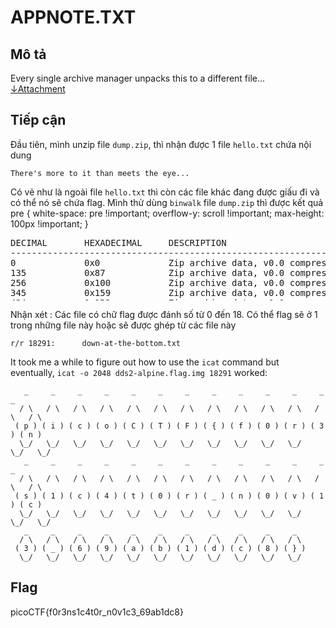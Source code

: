 # APPNOTE.TXT

## Mô tả

Every single archive manager unpacks this to a different file...<br/>
[&darr;Attachment](https://storage.googleapis.com/gctf-2022-attachments-project/2551253642bde3066e55c9cc8e9b0b4aa77feadc00c81032da778e6f7c89907135dfc2611fd8617204720dbfadb31429ae11f6ecd202887f4ce99f2f53a3c5e8)

## Tiếp cận

Đầu tiên, mình unzip file `dump.zip`, thì nhận được 1 file `hello.txt` chứa nội dung

```
There's more to it than meets the eye...
```
Có vẻ như là ngoài file `hello.txt` thì còn các file khác đang được giấu đi và có thể nó sẽ chứa flag. Mình thử dùng `binwalk` file `dump.zip` thì được kết quả
pre {
  white-space: pre !important;
  overflow-y: scroll !important;
  max-height: 100px !important;
}
<pre class="table" style="max-height: 100px;">
DECIMAL       HEXADECIMAL     DESCRIPTION
--------------------------------------------------------------------------------
0             0x0             Zip archive data, v0.0 compressed size: 41, uncompressed size: 41, name: hello.txt
135           0x87            Zip archive data, v0.0 compressed size: 33, uncompressed size: 33, name: hi.txt
256           0x100           Zip archive data, v0.0 compressed size: 1, uncompressed size: 1, name: flag00
345           0x159           Zip archive data, v0.0 compressed size: 1, uncompressed size: 1, name: flag00
434           0x1B2           Zip archive data, v0.0 compressed size: 1, uncompressed size: 1, name: flag00
523           0x20B           Zip archive data, v0.0 compressed size: 1, uncompressed size: 1, name: flag00
612           0x264           Zip archive data, v0.0 compressed size: 1, uncompressed size: 1, name: flag00
701           0x2BD           Zip archive data, v0.0 compressed size: 1, uncompressed size: 1, name: flag00
790           0x316           Zip archive data, v0.0 compressed size: 1, uncompressed size: 1, name: flag00
879           0x36F           Zip archive data, v0.0 compressed size: 1, uncompressed size: 1, name: flag00
968           0x3C8           Zip archive data, v0.0 compressed size: 1, uncompressed size: 1, name: flag00
1057          0x421           Zip archive data, v0.0 compressed size: 1, uncompressed size: 1, name: flag00
1146          0x47A           Zip archive data, v0.0 compressed size: 1, uncompressed size: 1, name: flag00
1235          0x4D3           Zip archive data, v0.0 compressed size: 1, uncompressed size: 1, name: flag00
1324          0x52C           Zip archive data, v0.0 compressed size: 1, uncompressed size: 1, name: flag00
1413          0x585           Zip archive data, v0.0 compressed size: 1, uncompressed size: 1, name: flag00
1502          0x5DE           Zip archive data, v0.0 compressed size: 1, uncompressed size: 1, name: flag00
1591          0x637           Zip archive data, v0.0 compressed size: 1, uncompressed size: 1, name: flag00
1680          0x690           Zip archive data, v0.0 compressed size: 1, uncompressed size: 1, name: flag00
1769          0x6E9           Zip archive data, v0.0 compressed size: 1, uncompressed size: 1, name: flag00
1858          0x742           Zip archive data, v0.0 compressed size: 1, uncompressed size: 1, name: flag00
1947          0x79B           Zip archive data, v0.0 compressed size: 1, uncompressed size: 1, name: flag00
2036          0x7F4           Zip archive data, v0.0 compressed size: 1, uncompressed size: 1, name: flag00
2125          0x84D           Zip archive data, v0.0 compressed size: 1, uncompressed size: 1, name: flag00
2214          0x8A6           Zip archive data, v0.0 compressed size: 1, uncompressed size: 1, name: flag00
2303          0x8FF           Zip archive data, v0.0 compressed size: 1, uncompressed size: 1, name: flag00
2392          0x958           Zip archive data, v0.0 compressed size: 1, uncompressed size: 1, name: flag00
2481          0x9B1           Zip archive data, v0.0 compressed size: 1, uncompressed size: 1, name: flag00
2570          0xA0A           Zip archive data, v0.0 compressed size: 1, uncompressed size: 1, name: flag00
2659          0xA63           Zip archive data, v0.0 compressed size: 1, uncompressed size: 1, name: flag00
2748          0xABC           Zip archive data, v0.0 compressed size: 1, uncompressed size: 1, name: flag00
2837          0xB15           Zip archive data, v0.0 compressed size: 1, uncompressed size: 1, name: flag00
2926          0xB6E           Zip archive data, v0.0 compressed size: 1, uncompressed size: 1, name: flag00
3015          0xBC7           Zip archive data, v0.0 compressed size: 1, uncompressed size: 1, name: flag00
3104          0xC20           Zip archive data, v0.0 compressed size: 1, uncompressed size: 1, name: flag00
3193          0xC79           Zip archive data, v0.0 compressed size: 1, uncompressed size: 1, name: flag00
3282          0xCD2           Zip archive data, v0.0 compressed size: 1, uncompressed size: 1, name: flag00
3371          0xD2B           Zip archive data, v0.0 compressed size: 1, uncompressed size: 1, name: flag00
3460          0xD84           Zip archive data, v0.0 compressed size: 1, uncompressed size: 1, name: flag01
3549          0xDDD           Zip archive data, v0.0 compressed size: 1, uncompressed size: 1, name: flag01
3638          0xE36           Zip archive data, v0.0 compressed size: 1, uncompressed size: 1, name: flag01
3727          0xE8F           Zip archive data, v0.0 compressed size: 1, uncompressed size: 1, name: flag01
3816          0xEE8           Zip archive data, v0.0 compressed size: 1, uncompressed size: 1, name: flag01
3905          0xF41           Zip archive data, v0.0 compressed size: 1, uncompressed size: 1, name: flag01
3994          0xF9A           Zip archive data, v0.0 compressed size: 1, uncompressed size: 1, name: flag01
4083          0xFF3           Zip archive data, v0.0 compressed size: 1, uncompressed size: 1, name: flag01
4172          0x104C          Zip archive data, v0.0 compressed size: 1, uncompressed size: 1, name: flag01
4261          0x10A5          Zip archive data, v0.0 compressed size: 1, uncompressed size: 1, name: flag01
4350          0x10FE          Zip archive data, v0.0 compressed size: 1, uncompressed size: 1, name: flag01
4439          0x1157          Zip archive data, v0.0 compressed size: 1, uncompressed size: 1, name: flag01
4528          0x11B0          Zip archive data, v0.0 compressed size: 1, uncompressed size: 1, name: flag01
4617          0x1209          Zip archive data, v0.0 compressed size: 1, uncompressed size: 1, name: flag01
4706          0x1262          Zip archive data, v0.0 compressed size: 1, uncompressed size: 1, name: flag01
4795          0x12BB          Zip archive data, v0.0 compressed size: 1, uncompressed size: 1, name: flag01
4884          0x1314          Zip archive data, v0.0 compressed size: 1, uncompressed size: 1, name: flag01
4973          0x136D          Zip archive data, v0.0 compressed size: 1, uncompressed size: 1, name: flag01
5062          0x13C6          Zip archive data, v0.0 compressed size: 1, uncompressed size: 1, name: flag01
5151          0x141F          Zip archive data, v0.0 compressed size: 1, uncompressed size: 1, name: flag01
5240          0x1478          Zip archive data, v0.0 compressed size: 1, uncompressed size: 1, name: flag01
5329          0x14D1          Zip archive data, v0.0 compressed size: 1, uncompressed size: 1, name: flag01
5418          0x152A          Zip archive data, v0.0 compressed size: 1, uncompressed size: 1, name: flag01
5507          0x1583          Zip archive data, v0.0 compressed size: 1, uncompressed size: 1, name: flag01
5596          0x15DC          Zip archive data, v0.0 compressed size: 1, uncompressed size: 1, name: flag01
5685          0x1635          Zip archive data, v0.0 compressed size: 1, uncompressed size: 1, name: flag01
5774          0x168E          Zip archive data, v0.0 compressed size: 1, uncompressed size: 1, name: flag01
5863          0x16E7          Zip archive data, v0.0 compressed size: 1, uncompressed size: 1, name: flag01
5952          0x1740          Zip archive data, v0.0 compressed size: 1, uncompressed size: 1, name: flag01
6041          0x1799          Zip archive data, v0.0 compressed size: 1, uncompressed size: 1, name: flag01
6130          0x17F2          Zip archive data, v0.0 compressed size: 1, uncompressed size: 1, name: flag01
6219          0x184B          Zip archive data, v0.0 compressed size: 1, uncompressed size: 1, name: flag01
6308          0x18A4          Zip archive data, v0.0 compressed size: 1, uncompressed size: 1, name: flag01
6397          0x18FD          Zip archive data, v0.0 compressed size: 1, uncompressed size: 1, name: flag01
6486          0x1956          Zip archive data, v0.0 compressed size: 1, uncompressed size: 1, name: flag01
6575          0x19AF          Zip archive data, v0.0 compressed size: 1, uncompressed size: 1, name: flag01
6664          0x1A08          Zip archive data, v0.0 compressed size: 1, uncompressed size: 1, name: flag02
6753          0x1A61          Zip archive data, v0.0 compressed size: 1, uncompressed size: 1, name: flag02
6842          0x1ABA          Zip archive data, v0.0 compressed size: 1, uncompressed size: 1, name: flag02
6931          0x1B13          Zip archive data, v0.0 compressed size: 1, uncompressed size: 1, name: flag02
7020          0x1B6C          Zip archive data, v0.0 compressed size: 1, uncompressed size: 1, name: flag02
7109          0x1BC5          Zip archive data, v0.0 compressed size: 1, uncompressed size: 1, name: flag02
7198          0x1C1E          Zip archive data, v0.0 compressed size: 1, uncompressed size: 1, name: flag02
7287          0x1C77          Zip archive data, v0.0 compressed size: 1, uncompressed size: 1, name: flag02
7376          0x1CD0          Zip archive data, v0.0 compressed size: 1, uncompressed size: 1, name: flag02
7465          0x1D29          Zip archive data, v0.0 compressed size: 1, uncompressed size: 1, name: flag02
7554          0x1D82          Zip archive data, v0.0 compressed size: 1, uncompressed size: 1, name: flag02
7643          0x1DDB          Zip archive data, v0.0 compressed size: 1, uncompressed size: 1, name: flag02
7732          0x1E34          Zip archive data, v0.0 compressed size: 1, uncompressed size: 1, name: flag02
7821          0x1E8D          Zip archive data, v0.0 compressed size: 1, uncompressed size: 1, name: flag02
7910          0x1EE6          Zip archive data, v0.0 compressed size: 1, uncompressed size: 1, name: flag02
7999          0x1F3F          Zip archive data, v0.0 compressed size: 1, uncompressed size: 1, name: flag02
8088          0x1F98          Zip archive data, v0.0 compressed size: 1, uncompressed size: 1, name: flag02
8177          0x1FF1          Zip archive data, v0.0 compressed size: 1, uncompressed size: 1, name: flag02
8266          0x204A          Zip archive data, v0.0 compressed size: 1, uncompressed size: 1, name: flag02
8355          0x20A3          Zip archive data, v0.0 compressed size: 1, uncompressed size: 1, name: flag02
8444          0x20FC          Zip archive data, v0.0 compressed size: 1, uncompressed size: 1, name: flag02
8533          0x2155          Zip archive data, v0.0 compressed size: 1, uncompressed size: 1, name: flag02
8622          0x21AE          Zip archive data, v0.0 compressed size: 1, uncompressed size: 1, name: flag02
8711          0x2207          Zip archive data, v0.0 compressed size: 1, uncompressed size: 1, name: flag02
8800          0x2260          Zip archive data, v0.0 compressed size: 1, uncompressed size: 1, name: flag02
8889          0x22B9          Zip archive data, v0.0 compressed size: 1, uncompressed size: 1, name: flag02
8978          0x2312          Zip archive data, v0.0 compressed size: 1, uncompressed size: 1, name: flag02
9067          0x236B          Zip archive data, v0.0 compressed size: 1, uncompressed size: 1, name: flag02
9156          0x23C4          Zip archive data, v0.0 compressed size: 1, uncompressed size: 1, name: flag02
9245          0x241D          Zip archive data, v0.0 compressed size: 1, uncompressed size: 1, name: flag02
9334          0x2476          Zip archive data, v0.0 compressed size: 1, uncompressed size: 1, name: flag02
9423          0x24CF          Zip archive data, v0.0 compressed size: 1, uncompressed size: 1, name: flag02
9512          0x2528          Zip archive data, v0.0 compressed size: 1, uncompressed size: 1, name: flag02
9601          0x2581          Zip archive data, v0.0 compressed size: 1, uncompressed size: 1, name: flag02
9690          0x25DA          Zip archive data, v0.0 compressed size: 1, uncompressed size: 1, name: flag02
9779          0x2633          Zip archive data, v0.0 compressed size: 1, uncompressed size: 1, name: flag02
9868          0x268C          Zip archive data, v0.0 compressed size: 1, uncompressed size: 1, name: flag03
9957          0x26E5          Zip archive data, v0.0 compressed size: 1, uncompressed size: 1, name: flag03
10046         0x273E          Zip archive data, v0.0 compressed size: 1, uncompressed size: 1, name: flag03
10135         0x2797          Zip archive data, v0.0 compressed size: 1, uncompressed size: 1, name: flag03
10224         0x27F0          Zip archive data, v0.0 compressed size: 1, uncompressed size: 1, name: flag03
10313         0x2849          Zip archive data, v0.0 compressed size: 1, uncompressed size: 1, name: flag03
10402         0x28A2          Zip archive data, v0.0 compressed size: 1, uncompressed size: 1, name: flag03
10491         0x28FB          Zip archive data, v0.0 compressed size: 1, uncompressed size: 1, name: flag03
10580         0x2954          Zip archive data, v0.0 compressed size: 1, uncompressed size: 1, name: flag03
10669         0x29AD          Zip archive data, v0.0 compressed size: 1, uncompressed size: 1, name: flag03
10758         0x2A06          Zip archive data, v0.0 compressed size: 1, uncompressed size: 1, name: flag03
10847         0x2A5F          Zip archive data, v0.0 compressed size: 1, uncompressed size: 1, name: flag03
10936         0x2AB8          Zip archive data, v0.0 compressed size: 1, uncompressed size: 1, name: flag03
11025         0x2B11          Zip archive data, v0.0 compressed size: 1, uncompressed size: 1, name: flag03
11114         0x2B6A          Zip archive data, v0.0 compressed size: 1, uncompressed size: 1, name: flag03
11203         0x2BC3          Zip archive data, v0.0 compressed size: 1, uncompressed size: 1, name: flag03
11292         0x2C1C          Zip archive data, v0.0 compressed size: 1, uncompressed size: 1, name: flag03
11381         0x2C75          Zip archive data, v0.0 compressed size: 1, uncompressed size: 1, name: flag03
11470         0x2CCE          Zip archive data, v0.0 compressed size: 1, uncompressed size: 1, name: flag03
11559         0x2D27          Zip archive data, v0.0 compressed size: 1, uncompressed size: 1, name: flag03
11648         0x2D80          Zip archive data, v0.0 compressed size: 1, uncompressed size: 1, name: flag03
11737         0x2DD9          Zip archive data, v0.0 compressed size: 1, uncompressed size: 1, name: flag03
11826         0x2E32          Zip archive data, v0.0 compressed size: 1, uncompressed size: 1, name: flag03
11915         0x2E8B          Zip archive data, v0.0 compressed size: 1, uncompressed size: 1, name: flag03
12004         0x2EE4          Zip archive data, v0.0 compressed size: 1, uncompressed size: 1, name: flag03
12093         0x2F3D          Zip archive data, v0.0 compressed size: 1, uncompressed size: 1, name: flag03
12182         0x2F96          Zip archive data, v0.0 compressed size: 1, uncompressed size: 1, name: flag03
12271         0x2FEF          Zip archive data, v0.0 compressed size: 1, uncompressed size: 1, name: flag03
12360         0x3048          Zip archive data, v0.0 compressed size: 1, uncompressed size: 1, name: flag03
12449         0x30A1          Zip archive data, v0.0 compressed size: 1, uncompressed size: 1, name: flag03
12538         0x30FA          Zip archive data, v0.0 compressed size: 1, uncompressed size: 1, name: flag03
12627         0x3153          Zip archive data, v0.0 compressed size: 1, uncompressed size: 1, name: flag03
12716         0x31AC          Zip archive data, v0.0 compressed size: 1, uncompressed size: 1, name: flag03
12805         0x3205          Zip archive data, v0.0 compressed size: 1, uncompressed size: 1, name: flag03
12894         0x325E          Zip archive data, v0.0 compressed size: 1, uncompressed size: 1, name: flag03
12983         0x32B7          Zip archive data, v0.0 compressed size: 1, uncompressed size: 1, name: flag03
13072         0x3310          Zip archive data, v0.0 compressed size: 1, uncompressed size: 1, name: flag04
13161         0x3369          Zip archive data, v0.0 compressed size: 1, uncompressed size: 1, name: flag04
13250         0x33C2          Zip archive data, v0.0 compressed size: 1, uncompressed size: 1, name: flag04
13339         0x341B          Zip archive data, v0.0 compressed size: 1, uncompressed size: 1, name: flag04
13428         0x3474          Zip archive data, v0.0 compressed size: 1, uncompressed size: 1, name: flag04
13517         0x34CD          Zip archive data, v0.0 compressed size: 1, uncompressed size: 1, name: flag04
13606         0x3526          Zip archive data, v0.0 compressed size: 1, uncompressed size: 1, name: flag04
13695         0x357F          Zip archive data, v0.0 compressed size: 1, uncompressed size: 1, name: flag04
13784         0x35D8          Zip archive data, v0.0 compressed size: 1, uncompressed size: 1, name: flag04
13873         0x3631          Zip archive data, v0.0 compressed size: 1, uncompressed size: 1, name: flag04
13962         0x368A          Zip archive data, v0.0 compressed size: 1, uncompressed size: 1, name: flag04
14051         0x36E3          Zip archive data, v0.0 compressed size: 1, uncompressed size: 1, name: flag04
14140         0x373C          Zip archive data, v0.0 compressed size: 1, uncompressed size: 1, name: flag04
14229         0x3795          Zip archive data, v0.0 compressed size: 1, uncompressed size: 1, name: flag04
14318         0x37EE          Zip archive data, v0.0 compressed size: 1, uncompressed size: 1, name: flag04
14407         0x3847          Zip archive data, v0.0 compressed size: 1, uncompressed size: 1, name: flag04
14496         0x38A0          Zip archive data, v0.0 compressed size: 1, uncompressed size: 1, name: flag04
14585         0x38F9          Zip archive data, v0.0 compressed size: 1, uncompressed size: 1, name: flag04
14674         0x3952          Zip archive data, v0.0 compressed size: 1, uncompressed size: 1, name: flag04
14763         0x39AB          Zip archive data, v0.0 compressed size: 1, uncompressed size: 1, name: flag04
14852         0x3A04          Zip archive data, v0.0 compressed size: 1, uncompressed size: 1, name: flag04
14941         0x3A5D          Zip archive data, v0.0 compressed size: 1, uncompressed size: 1, name: flag04
15030         0x3AB6          Zip archive data, v0.0 compressed size: 1, uncompressed size: 1, name: flag04
15119         0x3B0F          Zip archive data, v0.0 compressed size: 1, uncompressed size: 1, name: flag04
15208         0x3B68          Zip archive data, v0.0 compressed size: 1, uncompressed size: 1, name: flag04
15297         0x3BC1          Zip archive data, v0.0 compressed size: 1, uncompressed size: 1, name: flag04
15386         0x3C1A          Zip archive data, v0.0 compressed size: 1, uncompressed size: 1, name: flag04
15475         0x3C73          Zip archive data, v0.0 compressed size: 1, uncompressed size: 1, name: flag04
15564         0x3CCC          Zip archive data, v0.0 compressed size: 1, uncompressed size: 1, name: flag04
15653         0x3D25          Zip archive data, v0.0 compressed size: 1, uncompressed size: 1, name: flag04
15742         0x3D7E          Zip archive data, v0.0 compressed size: 1, uncompressed size: 1, name: flag04
15831         0x3DD7          Zip archive data, v0.0 compressed size: 1, uncompressed size: 1, name: flag04
15920         0x3E30          Zip archive data, v0.0 compressed size: 1, uncompressed size: 1, name: flag04
16009         0x3E89          Zip archive data, v0.0 compressed size: 1, uncompressed size: 1, name: flag04
16098         0x3EE2          Zip archive data, v0.0 compressed size: 1, uncompressed size: 1, name: flag04
16187         0x3F3B          Zip archive data, v0.0 compressed size: 1, uncompressed size: 1, name: flag04
16276         0x3F94          Zip archive data, v0.0 compressed size: 1, uncompressed size: 1, name: flag05
16365         0x3FED          Zip archive data, v0.0 compressed size: 1, uncompressed size: 1, name: flag05
16454         0x4046          Zip archive data, v0.0 compressed size: 1, uncompressed size: 1, name: flag05
16543         0x409F          Zip archive data, v0.0 compressed size: 1, uncompressed size: 1, name: flag05
16632         0x40F8          Zip archive data, v0.0 compressed size: 1, uncompressed size: 1, name: flag05
16721         0x4151          Zip archive data, v0.0 compressed size: 1, uncompressed size: 1, name: flag05
16810         0x41AA          Zip archive data, v0.0 compressed size: 1, uncompressed size: 1, name: flag05
16899         0x4203          Zip archive data, v0.0 compressed size: 1, uncompressed size: 1, name: flag05
16988         0x425C          Zip archive data, v0.0 compressed size: 1, uncompressed size: 1, name: flag05
17077         0x42B5          Zip archive data, v0.0 compressed size: 1, uncompressed size: 1, name: flag05
17166         0x430E          Zip archive data, v0.0 compressed size: 1, uncompressed size: 1, name: flag05
17255         0x4367          Zip archive data, v0.0 compressed size: 1, uncompressed size: 1, name: flag05
17344         0x43C0          Zip archive data, v0.0 compressed size: 1, uncompressed size: 1, name: flag05
17433         0x4419          Zip archive data, v0.0 compressed size: 1, uncompressed size: 1, name: flag05
17522         0x4472          Zip archive data, v0.0 compressed size: 1, uncompressed size: 1, name: flag05
17611         0x44CB          Zip archive data, v0.0 compressed size: 1, uncompressed size: 1, name: flag05
17700         0x4524          Zip archive data, v0.0 compressed size: 1, uncompressed size: 1, name: flag05
17789         0x457D          Zip archive data, v0.0 compressed size: 1, uncompressed size: 1, name: flag05
17878         0x45D6          Zip archive data, v0.0 compressed size: 1, uncompressed size: 1, name: flag05
17967         0x462F          Zip archive data, v0.0 compressed size: 1, uncompressed size: 1, name: flag05
18056         0x4688          Zip archive data, v0.0 compressed size: 1, uncompressed size: 1, name: flag05
18145         0x46E1          Zip archive data, v0.0 compressed size: 1, uncompressed size: 1, name: flag05
18234         0x473A          Zip archive data, v0.0 compressed size: 1, uncompressed size: 1, name: flag05
18323         0x4793          Zip archive data, v0.0 compressed size: 1, uncompressed size: 1, name: flag05
18412         0x47EC          Zip archive data, v0.0 compressed size: 1, uncompressed size: 1, name: flag05
18501         0x4845          Zip archive data, v0.0 compressed size: 1, uncompressed size: 1, name: flag05
18590         0x489E          Zip archive data, v0.0 compressed size: 1, uncompressed size: 1, name: flag05
18679         0x48F7          Zip archive data, v0.0 compressed size: 1, uncompressed size: 1, name: flag05
18768         0x4950          Zip archive data, v0.0 compressed size: 1, uncompressed size: 1, name: flag05
18857         0x49A9          Zip archive data, v0.0 compressed size: 1, uncompressed size: 1, name: flag05
18946         0x4A02          Zip archive data, v0.0 compressed size: 1, uncompressed size: 1, name: flag05
19035         0x4A5B          Zip archive data, v0.0 compressed size: 1, uncompressed size: 1, name: flag05
19124         0x4AB4          Zip archive data, v0.0 compressed size: 1, uncompressed size: 1, name: flag05
19213         0x4B0D          Zip archive data, v0.0 compressed size: 1, uncompressed size: 1, name: flag05
19302         0x4B66          Zip archive data, v0.0 compressed size: 1, uncompressed size: 1, name: flag05
19391         0x4BBF          Zip archive data, v0.0 compressed size: 1, uncompressed size: 1, name: flag05
19480         0x4C18          Zip archive data, v0.0 compressed size: 1, uncompressed size: 1, name: flag06
19569         0x4C71          Zip archive data, v0.0 compressed size: 1, uncompressed size: 1, name: flag06
19658         0x4CCA          Zip archive data, v0.0 compressed size: 1, uncompressed size: 1, name: flag06
19747         0x4D23          Zip archive data, v0.0 compressed size: 1, uncompressed size: 1, name: flag06
19836         0x4D7C          Zip archive data, v0.0 compressed size: 1, uncompressed size: 1, name: flag06
19925         0x4DD5          Zip archive data, v0.0 compressed size: 1, uncompressed size: 1, name: flag06
20014         0x4E2E          Zip archive data, v0.0 compressed size: 1, uncompressed size: 1, name: flag06
20103         0x4E87          Zip archive data, v0.0 compressed size: 1, uncompressed size: 1, name: flag06
20192         0x4EE0          Zip archive data, v0.0 compressed size: 1, uncompressed size: 1, name: flag06
20281         0x4F39          Zip archive data, v0.0 compressed size: 1, uncompressed size: 1, name: flag06
20370         0x4F92          Zip archive data, v0.0 compressed size: 1, uncompressed size: 1, name: flag06
20459         0x4FEB          Zip archive data, v0.0 compressed size: 1, uncompressed size: 1, name: flag06
20548         0x5044          Zip archive data, v0.0 compressed size: 1, uncompressed size: 1, name: flag06
20637         0x509D          Zip archive data, v0.0 compressed size: 1, uncompressed size: 1, name: flag06
20726         0x50F6          Zip archive data, v0.0 compressed size: 1, uncompressed size: 1, name: flag06
20815         0x514F          Zip archive data, v0.0 compressed size: 1, uncompressed size: 1, name: flag06
20904         0x51A8          Zip archive data, v0.0 compressed size: 1, uncompressed size: 1, name: flag06
20993         0x5201          Zip archive data, v0.0 compressed size: 1, uncompressed size: 1, name: flag06
21082         0x525A          Zip archive data, v0.0 compressed size: 1, uncompressed size: 1, name: flag06
21171         0x52B3          Zip archive data, v0.0 compressed size: 1, uncompressed size: 1, name: flag06
21260         0x530C          Zip archive data, v0.0 compressed size: 1, uncompressed size: 1, name: flag06
21349         0x5365          Zip archive data, v0.0 compressed size: 1, uncompressed size: 1, name: flag06
21438         0x53BE          Zip archive data, v0.0 compressed size: 1, uncompressed size: 1, name: flag06
21527         0x5417          Zip archive data, v0.0 compressed size: 1, uncompressed size: 1, name: flag06
21616         0x5470          Zip archive data, v0.0 compressed size: 1, uncompressed size: 1, name: flag06
21705         0x54C9          Zip archive data, v0.0 compressed size: 1, uncompressed size: 1, name: flag06
21794         0x5522          Zip archive data, v0.0 compressed size: 1, uncompressed size: 1, name: flag06
21883         0x557B          Zip archive data, v0.0 compressed size: 1, uncompressed size: 1, name: flag06
21972         0x55D4          Zip archive data, v0.0 compressed size: 1, uncompressed size: 1, name: flag06
22061         0x562D          Zip archive data, v0.0 compressed size: 1, uncompressed size: 1, name: flag06
22150         0x5686          Zip archive data, v0.0 compressed size: 1, uncompressed size: 1, name: flag06
22239         0x56DF          Zip archive data, v0.0 compressed size: 1, uncompressed size: 1, name: flag06
22328         0x5738          Zip archive data, v0.0 compressed size: 1, uncompressed size: 1, name: flag06
22417         0x5791          Zip archive data, v0.0 compressed size: 1, uncompressed size: 1, name: flag06
22506         0x57EA          Zip archive data, v0.0 compressed size: 1, uncompressed size: 1, name: flag06
22595         0x5843          Zip archive data, v0.0 compressed size: 1, uncompressed size: 1, name: flag06
22684         0x589C          Zip archive data, v0.0 compressed size: 1, uncompressed size: 1, name: flag07
22773         0x58F5          Zip archive data, v0.0 compressed size: 1, uncompressed size: 1, name: flag07
22862         0x594E          Zip archive data, v0.0 compressed size: 1, uncompressed size: 1, name: flag07
22951         0x59A7          Zip archive data, v0.0 compressed size: 1, uncompressed size: 1, name: flag07
23040         0x5A00          Zip archive data, v0.0 compressed size: 1, uncompressed size: 1, name: flag07
23129         0x5A59          Zip archive data, v0.0 compressed size: 1, uncompressed size: 1, name: flag07
23218         0x5AB2          Zip archive data, v0.0 compressed size: 1, uncompressed size: 1, name: flag07
23307         0x5B0B          Zip archive data, v0.0 compressed size: 1, uncompressed size: 1, name: flag07
23396         0x5B64          Zip archive data, v0.0 compressed size: 1, uncompressed size: 1, name: flag07
23485         0x5BBD          Zip archive data, v0.0 compressed size: 1, uncompressed size: 1, name: flag07
23574         0x5C16          Zip archive data, v0.0 compressed size: 1, uncompressed size: 1, name: flag07
23663         0x5C6F          Zip archive data, v0.0 compressed size: 1, uncompressed size: 1, name: flag07
23752         0x5CC8          Zip archive data, v0.0 compressed size: 1, uncompressed size: 1, name: flag07
23841         0x5D21          Zip archive data, v0.0 compressed size: 1, uncompressed size: 1, name: flag07
23930         0x5D7A          Zip archive data, v0.0 compressed size: 1, uncompressed size: 1, name: flag07
24019         0x5DD3          Zip archive data, v0.0 compressed size: 1, uncompressed size: 1, name: flag07
24108         0x5E2C          Zip archive data, v0.0 compressed size: 1, uncompressed size: 1, name: flag07
24197         0x5E85          Zip archive data, v0.0 compressed size: 1, uncompressed size: 1, name: flag07
24286         0x5EDE          Zip archive data, v0.0 compressed size: 1, uncompressed size: 1, name: flag07
24375         0x5F37          Zip archive data, v0.0 compressed size: 1, uncompressed size: 1, name: flag07
24464         0x5F90          Zip archive data, v0.0 compressed size: 1, uncompressed size: 1, name: flag07
24553         0x5FE9          Zip archive data, v0.0 compressed size: 1, uncompressed size: 1, name: flag07
24642         0x6042          Zip archive data, v0.0 compressed size: 1, uncompressed size: 1, name: flag07
24731         0x609B          Zip archive data, v0.0 compressed size: 1, uncompressed size: 1, name: flag07
24820         0x60F4          Zip archive data, v0.0 compressed size: 1, uncompressed size: 1, name: flag07
24909         0x614D          Zip archive data, v0.0 compressed size: 1, uncompressed size: 1, name: flag07
24998         0x61A6          Zip archive data, v0.0 compressed size: 1, uncompressed size: 1, name: flag07
25087         0x61FF          Zip archive data, v0.0 compressed size: 1, uncompressed size: 1, name: flag07
25176         0x6258          Zip archive data, v0.0 compressed size: 1, uncompressed size: 1, name: flag07
25265         0x62B1          Zip archive data, v0.0 compressed size: 1, uncompressed size: 1, name: flag07
25354         0x630A          Zip archive data, v0.0 compressed size: 1, uncompressed size: 1, name: flag07
25443         0x6363          Zip archive data, v0.0 compressed size: 1, uncompressed size: 1, name: flag07
25532         0x63BC          Zip archive data, v0.0 compressed size: 1, uncompressed size: 1, name: flag07
25621         0x6415          Zip archive data, v0.0 compressed size: 1, uncompressed size: 1, name: flag07
25710         0x646E          Zip archive data, v0.0 compressed size: 1, uncompressed size: 1, name: flag07
25799         0x64C7          Zip archive data, v0.0 compressed size: 1, uncompressed size: 1, name: flag07
25888         0x6520          Zip archive data, v0.0 compressed size: 1, uncompressed size: 1, name: flag08
25977         0x6579          Zip archive data, v0.0 compressed size: 1, uncompressed size: 1, name: flag08
26066         0x65D2          Zip archive data, v0.0 compressed size: 1, uncompressed size: 1, name: flag08
26155         0x662B          Zip archive data, v0.0 compressed size: 1, uncompressed size: 1, name: flag08
26244         0x6684          Zip archive data, v0.0 compressed size: 1, uncompressed size: 1, name: flag08
26333         0x66DD          Zip archive data, v0.0 compressed size: 1, uncompressed size: 1, name: flag08
26422         0x6736          Zip archive data, v0.0 compressed size: 1, uncompressed size: 1, name: flag08
26511         0x678F          Zip archive data, v0.0 compressed size: 1, uncompressed size: 1, name: flag08
26600         0x67E8          Zip archive data, v0.0 compressed size: 1, uncompressed size: 1, name: flag08
26689         0x6841          Zip archive data, v0.0 compressed size: 1, uncompressed size: 1, name: flag08
26778         0x689A          Zip archive data, v0.0 compressed size: 1, uncompressed size: 1, name: flag08
26867         0x68F3          Zip archive data, v0.0 compressed size: 1, uncompressed size: 1, name: flag08
26956         0x694C          Zip archive data, v0.0 compressed size: 1, uncompressed size: 1, name: flag08
27045         0x69A5          Zip archive data, v0.0 compressed size: 1, uncompressed size: 1, name: flag08
27134         0x69FE          Zip archive data, v0.0 compressed size: 1, uncompressed size: 1, name: flag08
27223         0x6A57          Zip archive data, v0.0 compressed size: 1, uncompressed size: 1, name: flag08
27312         0x6AB0          Zip archive data, v0.0 compressed size: 1, uncompressed size: 1, name: flag08
27401         0x6B09          Zip archive data, v0.0 compressed size: 1, uncompressed size: 1, name: flag08
27490         0x6B62          Zip archive data, v0.0 compressed size: 1, uncompressed size: 1, name: flag08
27579         0x6BBB          Zip archive data, v0.0 compressed size: 1, uncompressed size: 1, name: flag08
27668         0x6C14          Zip archive data, v0.0 compressed size: 1, uncompressed size: 1, name: flag08
27757         0x6C6D          Zip archive data, v0.0 compressed size: 1, uncompressed size: 1, name: flag08
27846         0x6CC6          Zip archive data, v0.0 compressed size: 1, uncompressed size: 1, name: flag08
27935         0x6D1F          Zip archive data, v0.0 compressed size: 1, uncompressed size: 1, name: flag08
28024         0x6D78          Zip archive data, v0.0 compressed size: 1, uncompressed size: 1, name: flag08
28113         0x6DD1          Zip archive data, v0.0 compressed size: 1, uncompressed size: 1, name: flag08
28202         0x6E2A          Zip archive data, v0.0 compressed size: 1, uncompressed size: 1, name: flag08
28291         0x6E83          Zip archive data, v0.0 compressed size: 1, uncompressed size: 1, name: flag08
28380         0x6EDC          Zip archive data, v0.0 compressed size: 1, uncompressed size: 1, name: flag08
28469         0x6F35          Zip archive data, v0.0 compressed size: 1, uncompressed size: 1, name: flag08
28558         0x6F8E          Zip archive data, v0.0 compressed size: 1, uncompressed size: 1, name: flag08
28647         0x6FE7          Zip archive data, v0.0 compressed size: 1, uncompressed size: 1, name: flag08
28736         0x7040          Zip archive data, v0.0 compressed size: 1, uncompressed size: 1, name: flag08
28825         0x7099          Zip archive data, v0.0 compressed size: 1, uncompressed size: 1, name: flag08
28914         0x70F2          Zip archive data, v0.0 compressed size: 1, uncompressed size: 1, name: flag08
29003         0x714B          Zip archive data, v0.0 compressed size: 1, uncompressed size: 1, name: flag08
29092         0x71A4          Zip archive data, v0.0 compressed size: 1, uncompressed size: 1, name: flag09
29181         0x71FD          Zip archive data, v0.0 compressed size: 1, uncompressed size: 1, name: flag09
29270         0x7256          Zip archive data, v0.0 compressed size: 1, uncompressed size: 1, name: flag09
29359         0x72AF          Zip archive data, v0.0 compressed size: 1, uncompressed size: 1, name: flag09
29448         0x7308          Zip archive data, v0.0 compressed size: 1, uncompressed size: 1, name: flag09
29537         0x7361          Zip archive data, v0.0 compressed size: 1, uncompressed size: 1, name: flag09
29626         0x73BA          Zip archive data, v0.0 compressed size: 1, uncompressed size: 1, name: flag09
29715         0x7413          Zip archive data, v0.0 compressed size: 1, uncompressed size: 1, name: flag09
29804         0x746C          Zip archive data, v0.0 compressed size: 1, uncompressed size: 1, name: flag09
29893         0x74C5          Zip archive data, v0.0 compressed size: 1, uncompressed size: 1, name: flag09
29982         0x751E          Zip archive data, v0.0 compressed size: 1, uncompressed size: 1, name: flag09
30071         0x7577          Zip archive data, v0.0 compressed size: 1, uncompressed size: 1, name: flag09
30160         0x75D0          Zip archive data, v0.0 compressed size: 1, uncompressed size: 1, name: flag09
30249         0x7629          Zip archive data, v0.0 compressed size: 1, uncompressed size: 1, name: flag09
30338         0x7682          Zip archive data, v0.0 compressed size: 1, uncompressed size: 1, name: flag09
30427         0x76DB          Zip archive data, v0.0 compressed size: 1, uncompressed size: 1, name: flag09
30516         0x7734          Zip archive data, v0.0 compressed size: 1, uncompressed size: 1, name: flag09
30605         0x778D          Zip archive data, v0.0 compressed size: 1, uncompressed size: 1, name: flag09
30694         0x77E6          Zip archive data, v0.0 compressed size: 1, uncompressed size: 1, name: flag09
30783         0x783F          Zip archive data, v0.0 compressed size: 1, uncompressed size: 1, name: flag09
30872         0x7898          Zip archive data, v0.0 compressed size: 1, uncompressed size: 1, name: flag09
30961         0x78F1          Zip archive data, v0.0 compressed size: 1, uncompressed size: 1, name: flag09
31050         0x794A          Zip archive data, v0.0 compressed size: 1, uncompressed size: 1, name: flag09
31139         0x79A3          Zip archive data, v0.0 compressed size: 1, uncompressed size: 1, name: flag09
31228         0x79FC          Zip archive data, v0.0 compressed size: 1, uncompressed size: 1, name: flag09
31317         0x7A55          Zip archive data, v0.0 compressed size: 1, uncompressed size: 1, name: flag09
31406         0x7AAE          Zip archive data, v0.0 compressed size: 1, uncompressed size: 1, name: flag09
31495         0x7B07          Zip archive data, v0.0 compressed size: 1, uncompressed size: 1, name: flag09
31584         0x7B60          Zip archive data, v0.0 compressed size: 1, uncompressed size: 1, name: flag09
31673         0x7BB9          Zip archive data, v0.0 compressed size: 1, uncompressed size: 1, name: flag09
31762         0x7C12          Zip archive data, v0.0 compressed size: 1, uncompressed size: 1, name: flag09
31851         0x7C6B          Zip archive data, v0.0 compressed size: 1, uncompressed size: 1, name: flag09
31940         0x7CC4          Zip archive data, v0.0 compressed size: 1, uncompressed size: 1, name: flag09
32029         0x7D1D          Zip archive data, v0.0 compressed size: 1, uncompressed size: 1, name: flag09
32118         0x7D76          Zip archive data, v0.0 compressed size: 1, uncompressed size: 1, name: flag09
32207         0x7DCF          Zip archive data, v0.0 compressed size: 1, uncompressed size: 1, name: flag09
32296         0x7E28          Zip archive data, v0.0 compressed size: 1, uncompressed size: 1, name: flag10
32385         0x7E81          Zip archive data, v0.0 compressed size: 1, uncompressed size: 1, name: flag10
32474         0x7EDA          Zip archive data, v0.0 compressed size: 1, uncompressed size: 1, name: flag10
32563         0x7F33          Zip archive data, v0.0 compressed size: 1, uncompressed size: 1, name: flag10
32652         0x7F8C          Zip archive data, v0.0 compressed size: 1, uncompressed size: 1, name: flag10
32741         0x7FE5          Zip archive data, v0.0 compressed size: 1, uncompressed size: 1, name: flag10
32830         0x803E          Zip archive data, v0.0 compressed size: 1, uncompressed size: 1, name: flag10
32919         0x8097          Zip archive data, v0.0 compressed size: 1, uncompressed size: 1, name: flag10
33008         0x80F0          Zip archive data, v0.0 compressed size: 1, uncompressed size: 1, name: flag10
33097         0x8149          Zip archive data, v0.0 compressed size: 1, uncompressed size: 1, name: flag10
33186         0x81A2          Zip archive data, v0.0 compressed size: 1, uncompressed size: 1, name: flag10
33275         0x81FB          Zip archive data, v0.0 compressed size: 1, uncompressed size: 1, name: flag10
33364         0x8254          Zip archive data, v0.0 compressed size: 1, uncompressed size: 1, name: flag10
33453         0x82AD          Zip archive data, v0.0 compressed size: 1, uncompressed size: 1, name: flag10
33542         0x8306          Zip archive data, v0.0 compressed size: 1, uncompressed size: 1, name: flag10
33631         0x835F          Zip archive data, v0.0 compressed size: 1, uncompressed size: 1, name: flag10
33720         0x83B8          Zip archive data, v0.0 compressed size: 1, uncompressed size: 1, name: flag10
33809         0x8411          Zip archive data, v0.0 compressed size: 1, uncompressed size: 1, name: flag10
33898         0x846A          Zip archive data, v0.0 compressed size: 1, uncompressed size: 1, name: flag10
33987         0x84C3          Zip archive data, v0.0 compressed size: 1, uncompressed size: 1, name: flag10
34076         0x851C          Zip archive data, v0.0 compressed size: 1, uncompressed size: 1, name: flag10
34165         0x8575          Zip archive data, v0.0 compressed size: 1, uncompressed size: 1, name: flag10
34254         0x85CE          Zip archive data, v0.0 compressed size: 1, uncompressed size: 1, name: flag10
34343         0x8627          Zip archive data, v0.0 compressed size: 1, uncompressed size: 1, name: flag10
34432         0x8680          Zip archive data, v0.0 compressed size: 1, uncompressed size: 1, name: flag10
34521         0x86D9          Zip archive data, v0.0 compressed size: 1, uncompressed size: 1, name: flag10
34610         0x8732          Zip archive data, v0.0 compressed size: 1, uncompressed size: 1, name: flag10
34699         0x878B          Zip archive data, v0.0 compressed size: 1, uncompressed size: 1, name: flag10
34788         0x87E4          Zip archive data, v0.0 compressed size: 1, uncompressed size: 1, name: flag10
34877         0x883D          Zip archive data, v0.0 compressed size: 1, uncompressed size: 1, name: flag10
34966         0x8896          Zip archive data, v0.0 compressed size: 1, uncompressed size: 1, name: flag10
35055         0x88EF          Zip archive data, v0.0 compressed size: 1, uncompressed size: 1, name: flag10
35144         0x8948          Zip archive data, v0.0 compressed size: 1, uncompressed size: 1, name: flag10
35233         0x89A1          Zip archive data, v0.0 compressed size: 1, uncompressed size: 1, name: flag10
35322         0x89FA          Zip archive data, v0.0 compressed size: 1, uncompressed size: 1, name: flag10
35411         0x8A53          Zip archive data, v0.0 compressed size: 1, uncompressed size: 1, name: flag10
35500         0x8AAC          Zip archive data, v0.0 compressed size: 1, uncompressed size: 1, name: flag11
35589         0x8B05          Zip archive data, v0.0 compressed size: 1, uncompressed size: 1, name: flag11
35678         0x8B5E          Zip archive data, v0.0 compressed size: 1, uncompressed size: 1, name: flag11
35767         0x8BB7          Zip archive data, v0.0 compressed size: 1, uncompressed size: 1, name: flag11
35856         0x8C10          Zip archive data, v0.0 compressed size: 1, uncompressed size: 1, name: flag11
35945         0x8C69          Zip archive data, v0.0 compressed size: 1, uncompressed size: 1, name: flag11
36034         0x8CC2          Zip archive data, v0.0 compressed size: 1, uncompressed size: 1, name: flag11
36123         0x8D1B          Zip archive data, v0.0 compressed size: 1, uncompressed size: 1, name: flag11
36212         0x8D74          Zip archive data, v0.0 compressed size: 1, uncompressed size: 1, name: flag11
36301         0x8DCD          Zip archive data, v0.0 compressed size: 1, uncompressed size: 1, name: flag11
36390         0x8E26          Zip archive data, v0.0 compressed size: 1, uncompressed size: 1, name: flag11
36479         0x8E7F          Zip archive data, v0.0 compressed size: 1, uncompressed size: 1, name: flag11
36568         0x8ED8          Zip archive data, v0.0 compressed size: 1, uncompressed size: 1, name: flag11
36657         0x8F31          Zip archive data, v0.0 compressed size: 1, uncompressed size: 1, name: flag11
36746         0x8F8A          Zip archive data, v0.0 compressed size: 1, uncompressed size: 1, name: flag11
36835         0x8FE3          Zip archive data, v0.0 compressed size: 1, uncompressed size: 1, name: flag11
36924         0x903C          Zip archive data, v0.0 compressed size: 1, uncompressed size: 1, name: flag11
37013         0x9095          Zip archive data, v0.0 compressed size: 1, uncompressed size: 1, name: flag11
37102         0x90EE          Zip archive data, v0.0 compressed size: 1, uncompressed size: 1, name: flag11
37191         0x9147          Zip archive data, v0.0 compressed size: 1, uncompressed size: 1, name: flag11
37280         0x91A0          Zip archive data, v0.0 compressed size: 1, uncompressed size: 1, name: flag11
37369         0x91F9          Zip archive data, v0.0 compressed size: 1, uncompressed size: 1, name: flag11
37458         0x9252          Zip archive data, v0.0 compressed size: 1, uncompressed size: 1, name: flag11
37547         0x92AB          Zip archive data, v0.0 compressed size: 1, uncompressed size: 1, name: flag11
37636         0x9304          Zip archive data, v0.0 compressed size: 1, uncompressed size: 1, name: flag11
37725         0x935D          Zip archive data, v0.0 compressed size: 1, uncompressed size: 1, name: flag11
37814         0x93B6          Zip archive data, v0.0 compressed size: 1, uncompressed size: 1, name: flag11
37903         0x940F          Zip archive data, v0.0 compressed size: 1, uncompressed size: 1, name: flag11
37992         0x9468          Zip archive data, v0.0 compressed size: 1, uncompressed size: 1, name: flag11
38081         0x94C1          Zip archive data, v0.0 compressed size: 1, uncompressed size: 1, name: flag11
38170         0x951A          Zip archive data, v0.0 compressed size: 1, uncompressed size: 1, name: flag11
38259         0x9573          Zip archive data, v0.0 compressed size: 1, uncompressed size: 1, name: flag11
38348         0x95CC          Zip archive data, v0.0 compressed size: 1, uncompressed size: 1, name: flag11
38437         0x9625          Zip archive data, v0.0 compressed size: 1, uncompressed size: 1, name: flag11
38526         0x967E          Zip archive data, v0.0 compressed size: 1, uncompressed size: 1, name: flag11
38615         0x96D7          Zip archive data, v0.0 compressed size: 1, uncompressed size: 1, name: flag11
38704         0x9730          Zip archive data, v0.0 compressed size: 1, uncompressed size: 1, name: flag12
38793         0x9789          Zip archive data, v0.0 compressed size: 1, uncompressed size: 1, name: flag12
38882         0x97E2          Zip archive data, v0.0 compressed size: 1, uncompressed size: 1, name: flag12
38971         0x983B          Zip archive data, v0.0 compressed size: 1, uncompressed size: 1, name: flag12
39060         0x9894          Zip archive data, v0.0 compressed size: 1, uncompressed size: 1, name: flag12
39149         0x98ED          Zip archive data, v0.0 compressed size: 1, uncompressed size: 1, name: flag12
39238         0x9946          Zip archive data, v0.0 compressed size: 1, uncompressed size: 1, name: flag12
39327         0x999F          Zip archive data, v0.0 compressed size: 1, uncompressed size: 1, name: flag12
39416         0x99F8          Zip archive data, v0.0 compressed size: 1, uncompressed size: 1, name: flag12
39505         0x9A51          Zip archive data, v0.0 compressed size: 1, uncompressed size: 1, name: flag12
39594         0x9AAA          Zip archive data, v0.0 compressed size: 1, uncompressed size: 1, name: flag12
39683         0x9B03          Zip archive data, v0.0 compressed size: 1, uncompressed size: 1, name: flag12
39772         0x9B5C          Zip archive data, v0.0 compressed size: 1, uncompressed size: 1, name: flag12
39861         0x9BB5          Zip archive data, v0.0 compressed size: 1, uncompressed size: 1, name: flag12
39950         0x9C0E          Zip archive data, v0.0 compressed size: 1, uncompressed size: 1, name: flag12
40039         0x9C67          Zip archive data, v0.0 compressed size: 1, uncompressed size: 1, name: flag12
40128         0x9CC0          Zip archive data, v0.0 compressed size: 1, uncompressed size: 1, name: flag12
40217         0x9D19          Zip archive data, v0.0 compressed size: 1, uncompressed size: 1, name: flag12
40306         0x9D72          Zip archive data, v0.0 compressed size: 1, uncompressed size: 1, name: flag12
40395         0x9DCB          Zip archive data, v0.0 compressed size: 1, uncompressed size: 1, name: flag12
40484         0x9E24          Zip archive data, v0.0 compressed size: 1, uncompressed size: 1, name: flag12
40573         0x9E7D          Zip archive data, v0.0 compressed size: 1, uncompressed size: 1, name: flag12
40662         0x9ED6          Zip archive data, v0.0 compressed size: 1, uncompressed size: 1, name: flag12
40751         0x9F2F          Zip archive data, v0.0 compressed size: 1, uncompressed size: 1, name: flag12
40840         0x9F88          Zip archive data, v0.0 compressed size: 1, uncompressed size: 1, name: flag12
40929         0x9FE1          Zip archive data, v0.0 compressed size: 1, uncompressed size: 1, name: flag12
41018         0xA03A          Zip archive data, v0.0 compressed size: 1, uncompressed size: 1, name: flag12
41107         0xA093          Zip archive data, v0.0 compressed size: 1, uncompressed size: 1, name: flag12
41196         0xA0EC          Zip archive data, v0.0 compressed size: 1, uncompressed size: 1, name: flag12
41285         0xA145          Zip archive data, v0.0 compressed size: 1, uncompressed size: 1, name: flag12
41374         0xA19E          Zip archive data, v0.0 compressed size: 1, uncompressed size: 1, name: flag12
41463         0xA1F7          Zip archive data, v0.0 compressed size: 1, uncompressed size: 1, name: flag12
41552         0xA250          Zip archive data, v0.0 compressed size: 1, uncompressed size: 1, name: flag12
41641         0xA2A9          Zip archive data, v0.0 compressed size: 1, uncompressed size: 1, name: flag12
41730         0xA302          Zip archive data, v0.0 compressed size: 1, uncompressed size: 1, name: flag12
41819         0xA35B          Zip archive data, v0.0 compressed size: 1, uncompressed size: 1, name: flag12
41908         0xA3B4          Zip archive data, v0.0 compressed size: 1, uncompressed size: 1, name: flag13
41997         0xA40D          Zip archive data, v0.0 compressed size: 1, uncompressed size: 1, name: flag13
42086         0xA466          Zip archive data, v0.0 compressed size: 1, uncompressed size: 1, name: flag13
42175         0xA4BF          Zip archive data, v0.0 compressed size: 1, uncompressed size: 1, name: flag13
42264         0xA518          Zip archive data, v0.0 compressed size: 1, uncompressed size: 1, name: flag13
42353         0xA571          Zip archive data, v0.0 compressed size: 1, uncompressed size: 1, name: flag13
42442         0xA5CA          Zip archive data, v0.0 compressed size: 1, uncompressed size: 1, name: flag13
42531         0xA623          Zip archive data, v0.0 compressed size: 1, uncompressed size: 1, name: flag13
42620         0xA67C          Zip archive data, v0.0 compressed size: 1, uncompressed size: 1, name: flag13
42709         0xA6D5          Zip archive data, v0.0 compressed size: 1, uncompressed size: 1, name: flag13
42798         0xA72E          Zip archive data, v0.0 compressed size: 1, uncompressed size: 1, name: flag13
42887         0xA787          Zip archive data, v0.0 compressed size: 1, uncompressed size: 1, name: flag13
42976         0xA7E0          Zip archive data, v0.0 compressed size: 1, uncompressed size: 1, name: flag13
43065         0xA839          Zip archive data, v0.0 compressed size: 1, uncompressed size: 1, name: flag13
43154         0xA892          Zip archive data, v0.0 compressed size: 1, uncompressed size: 1, name: flag13
43243         0xA8EB          Zip archive data, v0.0 compressed size: 1, uncompressed size: 1, name: flag13
43332         0xA944          Zip archive data, v0.0 compressed size: 1, uncompressed size: 1, name: flag13
43421         0xA99D          Zip archive data, v0.0 compressed size: 1, uncompressed size: 1, name: flag13
43510         0xA9F6          Zip archive data, v0.0 compressed size: 1, uncompressed size: 1, name: flag13
43599         0xAA4F          Zip archive data, v0.0 compressed size: 1, uncompressed size: 1, name: flag13
43688         0xAAA8          Zip archive data, v0.0 compressed size: 1, uncompressed size: 1, name: flag13
43777         0xAB01          Zip archive data, v0.0 compressed size: 1, uncompressed size: 1, name: flag13
43866         0xAB5A          Zip archive data, v0.0 compressed size: 1, uncompressed size: 1, name: flag13
43955         0xABB3          Zip archive data, v0.0 compressed size: 1, uncompressed size: 1, name: flag13
44044         0xAC0C          Zip archive data, v0.0 compressed size: 1, uncompressed size: 1, name: flag13
44133         0xAC65          Zip archive data, v0.0 compressed size: 1, uncompressed size: 1, name: flag13
44222         0xACBE          Zip archive data, v0.0 compressed size: 1, uncompressed size: 1, name: flag13
44311         0xAD17          Zip archive data, v0.0 compressed size: 1, uncompressed size: 1, name: flag13
44400         0xAD70          Zip archive data, v0.0 compressed size: 1, uncompressed size: 1, name: flag13
44489         0xADC9          Zip archive data, v0.0 compressed size: 1, uncompressed size: 1, name: flag13
44578         0xAE22          Zip archive data, v0.0 compressed size: 1, uncompressed size: 1, name: flag13
44667         0xAE7B          Zip archive data, v0.0 compressed size: 1, uncompressed size: 1, name: flag13
44756         0xAED4          Zip archive data, v0.0 compressed size: 1, uncompressed size: 1, name: flag13
44845         0xAF2D          Zip archive data, v0.0 compressed size: 1, uncompressed size: 1, name: flag13
44934         0xAF86          Zip archive data, v0.0 compressed size: 1, uncompressed size: 1, name: flag13
45023         0xAFDF          Zip archive data, v0.0 compressed size: 1, uncompressed size: 1, name: flag13
45112         0xB038          Zip archive data, v0.0 compressed size: 1, uncompressed size: 1, name: flag14
45201         0xB091          Zip archive data, v0.0 compressed size: 1, uncompressed size: 1, name: flag14
45290         0xB0EA          Zip archive data, v0.0 compressed size: 1, uncompressed size: 1, name: flag14
45379         0xB143          Zip archive data, v0.0 compressed size: 1, uncompressed size: 1, name: flag14
45468         0xB19C          Zip archive data, v0.0 compressed size: 1, uncompressed size: 1, name: flag14
45557         0xB1F5          Zip archive data, v0.0 compressed size: 1, uncompressed size: 1, name: flag14
45646         0xB24E          Zip archive data, v0.0 compressed size: 1, uncompressed size: 1, name: flag14
45735         0xB2A7          Zip archive data, v0.0 compressed size: 1, uncompressed size: 1, name: flag14
45824         0xB300          Zip archive data, v0.0 compressed size: 1, uncompressed size: 1, name: flag14
45913         0xB359          Zip archive data, v0.0 compressed size: 1, uncompressed size: 1, name: flag14
46002         0xB3B2          Zip archive data, v0.0 compressed size: 1, uncompressed size: 1, name: flag14
46091         0xB40B          Zip archive data, v0.0 compressed size: 1, uncompressed size: 1, name: flag14
46180         0xB464          Zip archive data, v0.0 compressed size: 1, uncompressed size: 1, name: flag14
46269         0xB4BD          Zip archive data, v0.0 compressed size: 1, uncompressed size: 1, name: flag14
46358         0xB516          Zip archive data, v0.0 compressed size: 1, uncompressed size: 1, name: flag14
46447         0xB56F          Zip archive data, v0.0 compressed size: 1, uncompressed size: 1, name: flag14
46536         0xB5C8          Zip archive data, v0.0 compressed size: 1, uncompressed size: 1, name: flag14
46625         0xB621          Zip archive data, v0.0 compressed size: 1, uncompressed size: 1, name: flag14
46714         0xB67A          Zip archive data, v0.0 compressed size: 1, uncompressed size: 1, name: flag14
46803         0xB6D3          Zip archive data, v0.0 compressed size: 1, uncompressed size: 1, name: flag14
46892         0xB72C          Zip archive data, v0.0 compressed size: 1, uncompressed size: 1, name: flag14
46981         0xB785          Zip archive data, v0.0 compressed size: 1, uncompressed size: 1, name: flag14
47070         0xB7DE          Zip archive data, v0.0 compressed size: 1, uncompressed size: 1, name: flag14
47159         0xB837          Zip archive data, v0.0 compressed size: 1, uncompressed size: 1, name: flag14
47248         0xB890          Zip archive data, v0.0 compressed size: 1, uncompressed size: 1, name: flag14
47337         0xB8E9          Zip archive data, v0.0 compressed size: 1, uncompressed size: 1, name: flag14
47426         0xB942          Zip archive data, v0.0 compressed size: 1, uncompressed size: 1, name: flag14
47515         0xB99B          Zip archive data, v0.0 compressed size: 1, uncompressed size: 1, name: flag14
47604         0xB9F4          Zip archive data, v0.0 compressed size: 1, uncompressed size: 1, name: flag14
47693         0xBA4D          Zip archive data, v0.0 compressed size: 1, uncompressed size: 1, name: flag14
47782         0xBAA6          Zip archive data, v0.0 compressed size: 1, uncompressed size: 1, name: flag14
47871         0xBAFF          Zip archive data, v0.0 compressed size: 1, uncompressed size: 1, name: flag14
47960         0xBB58          Zip archive data, v0.0 compressed size: 1, uncompressed size: 1, name: flag14
48049         0xBBB1          Zip archive data, v0.0 compressed size: 1, uncompressed size: 1, name: flag14
48138         0xBC0A          Zip archive data, v0.0 compressed size: 1, uncompressed size: 1, name: flag14
48227         0xBC63          Zip archive data, v0.0 compressed size: 1, uncompressed size: 1, name: flag14
48316         0xBCBC          Zip archive data, v0.0 compressed size: 1, uncompressed size: 1, name: flag15
48405         0xBD15          Zip archive data, v0.0 compressed size: 1, uncompressed size: 1, name: flag15
48494         0xBD6E          Zip archive data, v0.0 compressed size: 1, uncompressed size: 1, name: flag15
48583         0xBDC7          Zip archive data, v0.0 compressed size: 1, uncompressed size: 1, name: flag15
48672         0xBE20          Zip archive data, v0.0 compressed size: 1, uncompressed size: 1, name: flag15
48761         0xBE79          Zip archive data, v0.0 compressed size: 1, uncompressed size: 1, name: flag15
48850         0xBED2          Zip archive data, v0.0 compressed size: 1, uncompressed size: 1, name: flag15
48939         0xBF2B          Zip archive data, v0.0 compressed size: 1, uncompressed size: 1, name: flag15
49028         0xBF84          Zip archive data, v0.0 compressed size: 1, uncompressed size: 1, name: flag15
49117         0xBFDD          Zip archive data, v0.0 compressed size: 1, uncompressed size: 1, name: flag15
49206         0xC036          Zip archive data, v0.0 compressed size: 1, uncompressed size: 1, name: flag15
49295         0xC08F          Zip archive data, v0.0 compressed size: 1, uncompressed size: 1, name: flag15
49384         0xC0E8          Zip archive data, v0.0 compressed size: 1, uncompressed size: 1, name: flag15
49473         0xC141          Zip archive data, v0.0 compressed size: 1, uncompressed size: 1, name: flag15
49562         0xC19A          Zip archive data, v0.0 compressed size: 1, uncompressed size: 1, name: flag15
49651         0xC1F3          Zip archive data, v0.0 compressed size: 1, uncompressed size: 1, name: flag15
49740         0xC24C          Zip archive data, v0.0 compressed size: 1, uncompressed size: 1, name: flag15
49829         0xC2A5          Zip archive data, v0.0 compressed size: 1, uncompressed size: 1, name: flag15
49918         0xC2FE          Zip archive data, v0.0 compressed size: 1, uncompressed size: 1, name: flag15
50007         0xC357          Zip archive data, v0.0 compressed size: 1, uncompressed size: 1, name: flag15
50096         0xC3B0          Zip archive data, v0.0 compressed size: 1, uncompressed size: 1, name: flag15
50185         0xC409          Zip archive data, v0.0 compressed size: 1, uncompressed size: 1, name: flag15
50274         0xC462          Zip archive data, v0.0 compressed size: 1, uncompressed size: 1, name: flag15
50363         0xC4BB          Zip archive data, v0.0 compressed size: 1, uncompressed size: 1, name: flag15
50452         0xC514          Zip archive data, v0.0 compressed size: 1, uncompressed size: 1, name: flag15
50541         0xC56D          Zip archive data, v0.0 compressed size: 1, uncompressed size: 1, name: flag15
50630         0xC5C6          Zip archive data, v0.0 compressed size: 1, uncompressed size: 1, name: flag15
50719         0xC61F          Zip archive data, v0.0 compressed size: 1, uncompressed size: 1, name: flag15
50808         0xC678          Zip archive data, v0.0 compressed size: 1, uncompressed size: 1, name: flag15
50897         0xC6D1          Zip archive data, v0.0 compressed size: 1, uncompressed size: 1, name: flag15
50986         0xC72A          Zip archive data, v0.0 compressed size: 1, uncompressed size: 1, name: flag15
51075         0xC783          Zip archive data, v0.0 compressed size: 1, uncompressed size: 1, name: flag15
51164         0xC7DC          Zip archive data, v0.0 compressed size: 1, uncompressed size: 1, name: flag15
51253         0xC835          Zip archive data, v0.0 compressed size: 1, uncompressed size: 1, name: flag15
51342         0xC88E          Zip archive data, v0.0 compressed size: 1, uncompressed size: 1, name: flag15
51431         0xC8E7          Zip archive data, v0.0 compressed size: 1, uncompressed size: 1, name: flag15
51520         0xC940          Zip archive data, v0.0 compressed size: 1, uncompressed size: 1, name: flag16
51609         0xC999          Zip archive data, v0.0 compressed size: 1, uncompressed size: 1, name: flag16
51698         0xC9F2          Zip archive data, v0.0 compressed size: 1, uncompressed size: 1, name: flag16
51787         0xCA4B          Zip archive data, v0.0 compressed size: 1, uncompressed size: 1, name: flag16
51876         0xCAA4          Zip archive data, v0.0 compressed size: 1, uncompressed size: 1, name: flag16
51965         0xCAFD          Zip archive data, v0.0 compressed size: 1, uncompressed size: 1, name: flag16
52054         0xCB56          Zip archive data, v0.0 compressed size: 1, uncompressed size: 1, name: flag16
52143         0xCBAF          Zip archive data, v0.0 compressed size: 1, uncompressed size: 1, name: flag16
52232         0xCC08          Zip archive data, v0.0 compressed size: 1, uncompressed size: 1, name: flag16
52321         0xCC61          Zip archive data, v0.0 compressed size: 1, uncompressed size: 1, name: flag16
52410         0xCCBA          Zip archive data, v0.0 compressed size: 1, uncompressed size: 1, name: flag16
52499         0xCD13          Zip archive data, v0.0 compressed size: 1, uncompressed size: 1, name: flag16
52588         0xCD6C          Zip archive data, v0.0 compressed size: 1, uncompressed size: 1, name: flag16
52677         0xCDC5          Zip archive data, v0.0 compressed size: 1, uncompressed size: 1, name: flag16
52766         0xCE1E          Zip archive data, v0.0 compressed size: 1, uncompressed size: 1, name: flag16
52855         0xCE77          Zip archive data, v0.0 compressed size: 1, uncompressed size: 1, name: flag16
52944         0xCED0          Zip archive data, v0.0 compressed size: 1, uncompressed size: 1, name: flag16
53033         0xCF29          Zip archive data, v0.0 compressed size: 1, uncompressed size: 1, name: flag16
53122         0xCF82          Zip archive data, v0.0 compressed size: 1, uncompressed size: 1, name: flag16
53211         0xCFDB          Zip archive data, v0.0 compressed size: 1, uncompressed size: 1, name: flag16
53300         0xD034          Zip archive data, v0.0 compressed size: 1, uncompressed size: 1, name: flag16
53389         0xD08D          Zip archive data, v0.0 compressed size: 1, uncompressed size: 1, name: flag16
53478         0xD0E6          Zip archive data, v0.0 compressed size: 1, uncompressed size: 1, name: flag16
53567         0xD13F          Zip archive data, v0.0 compressed size: 1, uncompressed size: 1, name: flag16
53656         0xD198          Zip archive data, v0.0 compressed size: 1, uncompressed size: 1, name: flag16
53745         0xD1F1          Zip archive data, v0.0 compressed size: 1, uncompressed size: 1, name: flag16
53834         0xD24A          Zip archive data, v0.0 compressed size: 1, uncompressed size: 1, name: flag16
53923         0xD2A3          Zip archive data, v0.0 compressed size: 1, uncompressed size: 1, name: flag16
54012         0xD2FC          Zip archive data, v0.0 compressed size: 1, uncompressed size: 1, name: flag16
54101         0xD355          Zip archive data, v0.0 compressed size: 1, uncompressed size: 1, name: flag16
54190         0xD3AE          Zip archive data, v0.0 compressed size: 1, uncompressed size: 1, name: flag16
54279         0xD407          Zip archive data, v0.0 compressed size: 1, uncompressed size: 1, name: flag16
54368         0xD460          Zip archive data, v0.0 compressed size: 1, uncompressed size: 1, name: flag16
54457         0xD4B9          Zip archive data, v0.0 compressed size: 1, uncompressed size: 1, name: flag16
54546         0xD512          Zip archive data, v0.0 compressed size: 1, uncompressed size: 1, name: flag16
54635         0xD56B          Zip archive data, v0.0 compressed size: 1, uncompressed size: 1, name: flag16
54724         0xD5C4          Zip archive data, v0.0 compressed size: 1, uncompressed size: 1, name: flag17
54813         0xD61D          Zip archive data, v0.0 compressed size: 1, uncompressed size: 1, name: flag17
54902         0xD676          Zip archive data, v0.0 compressed size: 1, uncompressed size: 1, name: flag17
54991         0xD6CF          Zip archive data, v0.0 compressed size: 1, uncompressed size: 1, name: flag17
55080         0xD728          Zip archive data, v0.0 compressed size: 1, uncompressed size: 1, name: flag17
55169         0xD781          Zip archive data, v0.0 compressed size: 1, uncompressed size: 1, name: flag17
55258         0xD7DA          Zip archive data, v0.0 compressed size: 1, uncompressed size: 1, name: flag17
55347         0xD833          Zip archive data, v0.0 compressed size: 1, uncompressed size: 1, name: flag17
55436         0xD88C          Zip archive data, v0.0 compressed size: 1, uncompressed size: 1, name: flag17
55525         0xD8E5          Zip archive data, v0.0 compressed size: 1, uncompressed size: 1, name: flag17
55614         0xD93E          Zip archive data, v0.0 compressed size: 1, uncompressed size: 1, name: flag17
55703         0xD997          Zip archive data, v0.0 compressed size: 1, uncompressed size: 1, name: flag17
55792         0xD9F0          Zip archive data, v0.0 compressed size: 1, uncompressed size: 1, name: flag17
55881         0xDA49          Zip archive data, v0.0 compressed size: 1, uncompressed size: 1, name: flag17
55970         0xDAA2          Zip archive data, v0.0 compressed size: 1, uncompressed size: 1, name: flag17
56059         0xDAFB          Zip archive data, v0.0 compressed size: 1, uncompressed size: 1, name: flag17
56148         0xDB54          Zip archive data, v0.0 compressed size: 1, uncompressed size: 1, name: flag17
56237         0xDBAD          Zip archive data, v0.0 compressed size: 1, uncompressed size: 1, name: flag17
56326         0xDC06          Zip archive data, v0.0 compressed size: 1, uncompressed size: 1, name: flag17
56415         0xDC5F          Zip archive data, v0.0 compressed size: 1, uncompressed size: 1, name: flag17
56504         0xDCB8          Zip archive data, v0.0 compressed size: 1, uncompressed size: 1, name: flag17
56593         0xDD11          Zip archive data, v0.0 compressed size: 1, uncompressed size: 1, name: flag17
56682         0xDD6A          Zip archive data, v0.0 compressed size: 1, uncompressed size: 1, name: flag17
56771         0xDDC3          Zip archive data, v0.0 compressed size: 1, uncompressed size: 1, name: flag17
56860         0xDE1C          Zip archive data, v0.0 compressed size: 1, uncompressed size: 1, name: flag17
56949         0xDE75          Zip archive data, v0.0 compressed size: 1, uncompressed size: 1, name: flag17
57038         0xDECE          Zip archive data, v0.0 compressed size: 1, uncompressed size: 1, name: flag17
57127         0xDF27          Zip archive data, v0.0 compressed size: 1, uncompressed size: 1, name: flag17
57216         0xDF80          Zip archive data, v0.0 compressed size: 1, uncompressed size: 1, name: flag17
57305         0xDFD9          Zip archive data, v0.0 compressed size: 1, uncompressed size: 1, name: flag17
57394         0xE032          Zip archive data, v0.0 compressed size: 1, uncompressed size: 1, name: flag17
57483         0xE08B          Zip archive data, v0.0 compressed size: 1, uncompressed size: 1, name: flag17
57572         0xE0E4          Zip archive data, v0.0 compressed size: 1, uncompressed size: 1, name: flag17
57661         0xE13D          Zip archive data, v0.0 compressed size: 1, uncompressed size: 1, name: flag17
57750         0xE196          Zip archive data, v0.0 compressed size: 1, uncompressed size: 1, name: flag17
57839         0xE1EF          Zip archive data, v0.0 compressed size: 1, uncompressed size: 1, name: flag17
57928         0xE248          Zip archive data, v0.0 compressed size: 1, uncompressed size: 1, name: flag18
58017         0xE2A1          Zip archive data, v0.0 compressed size: 1, uncompressed size: 1, name: flag18
58106         0xE2FA          Zip archive data, v0.0 compressed size: 1, uncompressed size: 1, name: flag18
58195         0xE353          Zip archive data, v0.0 compressed size: 1, uncompressed size: 1, name: flag18
58284         0xE3AC          Zip archive data, v0.0 compressed size: 1, uncompressed size: 1, name: flag18
58373         0xE405          Zip archive data, v0.0 compressed size: 1, uncompressed size: 1, name: flag18
58462         0xE45E          Zip archive data, v0.0 compressed size: 1, uncompressed size: 1, name: flag18
58551         0xE4B7          Zip archive data, v0.0 compressed size: 1, uncompressed size: 1, name: flag18
58640         0xE510          Zip archive data, v0.0 compressed size: 1, uncompressed size: 1, name: flag18
58729         0xE569          Zip archive data, v0.0 compressed size: 1, uncompressed size: 1, name: flag18
58818         0xE5C2          Zip archive data, v0.0 compressed size: 1, uncompressed size: 1, name: flag18
58907         0xE61B          Zip archive data, v0.0 compressed size: 1, uncompressed size: 1, name: flag18
58996         0xE674          Zip archive data, v0.0 compressed size: 1, uncompressed size: 1, name: flag18
59085         0xE6CD          Zip archive data, v0.0 compressed size: 1, uncompressed size: 1, name: flag18
59174         0xE726          Zip archive data, v0.0 compressed size: 1, uncompressed size: 1, name: flag18
59263         0xE77F          Zip archive data, v0.0 compressed size: 1, uncompressed size: 1, name: flag18
59352         0xE7D8          Zip archive data, v0.0 compressed size: 1, uncompressed size: 1, name: flag18
59441         0xE831          Zip archive data, v0.0 compressed size: 1, uncompressed size: 1, name: flag18
59530         0xE88A          Zip archive data, v0.0 compressed size: 1, uncompressed size: 1, name: flag18
59619         0xE8E3          Zip archive data, v0.0 compressed size: 1, uncompressed size: 1, name: flag18
59708         0xE93C          Zip archive data, v0.0 compressed size: 1, uncompressed size: 1, name: flag18
59797         0xE995          Zip archive data, v0.0 compressed size: 1, uncompressed size: 1, name: flag18
59886         0xE9EE          Zip archive data, v0.0 compressed size: 1, uncompressed size: 1, name: flag18
59975         0xEA47          Zip archive data, v0.0 compressed size: 1, uncompressed size: 1, name: flag18
60064         0xEAA0          Zip archive data, v0.0 compressed size: 1, uncompressed size: 1, name: flag18
60153         0xEAF9          Zip archive data, v0.0 compressed size: 1, uncompressed size: 1, name: flag18
60242         0xEB52          Zip archive data, v0.0 compressed size: 1, uncompressed size: 1, name: flag18
60331         0xEBAB          Zip archive data, v0.0 compressed size: 1, uncompressed size: 1, name: flag18
60420         0xEC04          Zip archive data, v0.0 compressed size: 1, uncompressed size: 1, name: flag18
60509         0xEC5D          Zip archive data, v0.0 compressed size: 1, uncompressed size: 1, name: flag18
60598         0xECB6          Zip archive data, v0.0 compressed size: 1, uncompressed size: 1, name: flag18
60687         0xED0F          Zip archive data, v0.0 compressed size: 1, uncompressed size: 1, name: flag18
60776         0xED68          Zip archive data, v0.0 compressed size: 1, uncompressed size: 1, name: flag18
60865         0xEDC1          Zip archive data, v0.0 compressed size: 1, uncompressed size: 1, name: flag18
60954         0xEE1A          Zip archive data, v0.0 compressed size: 1, uncompressed size: 1, name: flag18
61043         0xEE73          Zip archive data, v0.0 compressed size: 1, uncompressed size: 1, name: flag18
61572         0xF084          End of Zip archive, footer length: 22
</pre>
Nhận xét : Các file có chữ flag được đánh số từ 0 đến 18. Có thể flag sẽ ở 1 trong những file này hoặc sẽ được ghép từ các file này<br/>

```text
r/r 18291:      down-at-the-bottom.txt
```

It took me a while to figure out how to use the `icat` command but eventually, `icat -o 2048 dds2-alpine.flag.img 18291` worked:

```text
   _     _     _     _     _     _     _     _     _     _     _     _     _
  / \   / \   / \   / \   / \   / \   / \   / \   / \   / \   / \   / \   / \
 ( p ) ( i ) ( c ) ( o ) ( C ) ( T ) ( F ) ( { ) ( f ) ( 0 ) ( r ) ( 3 ) ( n )
  \_/   \_/   \_/   \_/   \_/   \_/   \_/   \_/   \_/   \_/   \_/   \_/   \_/
   _     _     _     _     _     _     _     _     _     _     _     _     _
  / \   / \   / \   / \   / \   / \   / \   / \   / \   / \   / \   / \   / \
 ( s ) ( 1 ) ( c ) ( 4 ) ( t ) ( 0 ) ( r ) ( _ ) ( n ) ( 0 ) ( v ) ( 1 ) ( c )
  \_/   \_/   \_/   \_/   \_/   \_/   \_/   \_/   \_/   \_/   \_/   \_/   \_/
   _     _     _     _     _     _     _     _     _     _     _
  / \   / \   / \   / \   / \   / \   / \   / \   / \   / \   / \
 ( 3 ) ( _ ) ( 6 ) ( 9 ) ( a ) ( b ) ( 1 ) ( d ) ( c ) ( 8 ) ( } )
  \_/   \_/   \_/   \_/   \_/   \_/   \_/   \_/   \_/   \_/   \_/
  ```

## Flag

picoCTF{f0r3ns1c4t0r_n0v1c3_69ab1dc8}
